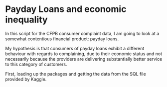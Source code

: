 # Payday Loans and economic inequality

In this script for the CFPB consumer complaint data, I am going to look at a somewhat contentious financial product: payday loans.

My hypothesis is that consumers of payday loans exhibit a different behaviour with regards to complaining, due to their economic status and not necessarily because the providers are delivering substantially better service to this category of customers.

First, loading up the packages and getting the data from the SQL file provided by Kaggle.
